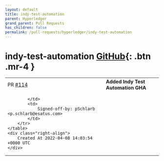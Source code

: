 ```yaml
---
layout: default
title: indy-test-automation
parent: Hyperledger
grand_parent: Pull Requests
has_children: false
permalink: /pull-requests/hyperledger/indy-test-automation
---
```


# indy-test-automation <span class="fs-3 right-align">[GitHub](https://github.com/hyperledger/indy-test-automation){: .btn .mr-4 }</span>


<div>
    <table>
        <tr>
            <td>
                PR <a href="https://github.com/hyperledger/indy-test-automation/pull/114" class=".btn">#114</a>
            </td>
            <td>
                <b>
                    Added Indy Test Automation GHA
                </b>
            </td>
        </tr>
        <tr>
            <td>
                
            </td>
            <td>
                Signed-off-by: pSchlarb <p.schlarb@esatus.com>
            </td>
        </tr>
    </table>
    <div class="right-align">
        Created At 2022-04-08 14:03:54 +0000 UTC
    </div>
</div>

